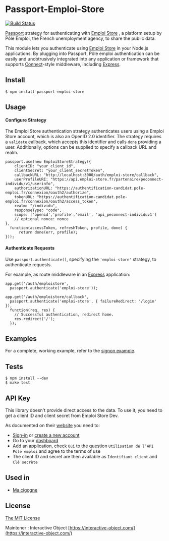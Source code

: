 # Passport-Emploi-Store
[![Build Status](https://travis-ci.org/InteractiveObject/passport-emploi-store.svg?branch=master)](https://travis-ci.org/InteractiveObject/passport-emploi-store)

[Passport](https://github.com/jaredhanson/passport) strategy for authenticating
with [Emploi Store](http://www.emploi-store.fr/) , a platform setup by Pôle Emploi, the French unemployment agency, to share the public data.

This module lets you authenticate using [Emploi Store](http://www.emploi-store.fr/) in your Node.js applications.
By plugging into Passport, Pôle emploi authentication can be easily and
unobtrusively integrated into any application or framework that supports
[Connect](http://www.senchalabs.org/connect/)-style middleware, including
[Express](http://expressjs.com/).


## Install

    $ npm install passport-emploi-store

## Usage

#### Configure Strategy

The Emploi Store authentication strategy authenticates users using a Emploi Store account,
which is also an OpenID 2.0 identifier.  The strategy requires a `validate`
callback, which accepts this identifier and calls `done` providing a user.
Additionally, options can be supplied to specify a callback URL and realm.

    passport.use(new EmploiStoreStrategy({
        clientID: "your_client_id",
        clientSecret: "your_client_secretToken",
        callbackURL: "http://localhost:3000/auth/emploi-store/callback",
        userProfileURI: "https://api.emploi-store.fr/partenaire/peconnect-individu/v1/userinfo",
        authorizationURL: "https://authentification-candidat.pole-emploi.fr/connexion/oauth2/authorize",
        tokenURL: "https://authentification-candidat.pole-emploi.fr/connexion/oauth2/access_token",
        realm: "/individu",
        responseType: "code",
        scope: ['openid','profile','email', 'api_peconnect-individuv1']
        // optional nonce: nonce
    },
      function(accessToken, refreshToken, profile, done) {
          return done(err, profile);
    }));

#### Authenticate Requests

Use `passport.authenticate()`, specifying the `'emploi-store'` strategy, to
authenticate requests.

For example, as route middleware in an [Express](http://expressjs.com/)
application:

    app.get('/auth/emploistore',
      passport.authenticate('emploi-store'));

    app.get('/auth/emploistore/callback', 
      passport.authenticate('emploi-store', { failureRedirect: '/login' }),
      function(req, res) {
        // Successful authentication, redirect home.
        res.redirect('/');
      });

## Examples

For a complete, working example, refer to the [signon example](https://github.com/InteractiveObject/passport-emploi-store/tree/master/examples/signon).

## Tests

    $ npm install --dev
    $ make test

## API Key

This library doesn't provide direct access to the data. To use it, you need to get a client ID and client secret from Emploi Store Dev.

As documented on their
[website](https://www.emploi-store-dev.fr/portail-developpeur/donneesdoctechnique) you need to:

* [Sign-in](https://www.emploi-store-dev.fr/portail-developpeur/donneesdoctechnique:connexion) or [create a new account](https://www.emploi-store-dev.fr/portail-developpeur/creationutilisateur)
* Go to your [dashboard](https://www.emploi-store-dev.fr/portail-developpeur/tableaudebord)
* Add an application, check `Oui` to the question `Utilisation de l’API Pôle
  emploi` and agree to the terms of use
* The client ID and secret are then available as `Identifiant client` and `Clé secrète`


## Used in 

* [Ma cigogne](https://macigogne.fr)

## License

[The MIT License](http://opensource.org/licenses/MIT)

Maintener : Interactive Object [https://interactive-object.com/](https://interactive-object.com/)
